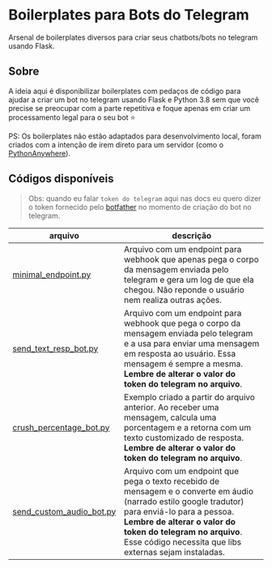 # Boilerplates para Bots do Telegram
Arsenal de boilerplates diversos para criar seus chatbots/bots no telegram usando Flask.

## Sobre
A ideia aqui é disponibilizar boilerplates com pedaços de código para ajudar a criar um bot
no telegram usando Flask e Python 3.8 sem que você precise se preocupar com a parte repetitiva
e foque apenas em criar um processamento legal para o seu bot :star:

PS: Os boilerplates não estão adaptados para desenvolvimento local, foram criados com a intenção
de irem direto para um servidor (como o [PythonAnywhere](https://www.pythonanywhere.com/)).


## Códigos disponíveis
> Obs: quando eu falar `token do telegram` aqui nas docs eu quero dizer o token fornecido
> pelo [botfather](https://t.me/botfather) no momento de criação do bot no telegram.

|arquivo | descrição|
| - | - |
| [minimal\_endpoint.py](minimal_endpoint.py) | Arquivo com um endpoint para webhook que apenas pega o corpo da mensagem enviada pelo telegram e gera um log de que ela chegou. Não reponde o usuário nem realiza outras ações.|
| [send\_text\_resp\_bot.py](send_text_resp_bot.py) | Arquivo com um endpoint para webhook que pega o corpo da mensagem enviada pelo telegram e a usa para enviar uma mensagem em resposta ao usuário. Essa mensagem é sempre a mesma. **Lembre de alterar o valor do token do telegram no arquivo**. |
| [crush\_percentage\_bot.py](crush_percentage_bot.py) | Exemplo criado a partir do arquivo anterior. Ao receber uma mensagem, calcula uma porcentagem e a retorna com um texto customizado de resposta. **Lembre de alterar o valor do token do telegram no arquivo**. |
| [send\_custom\_audio\_bot.py](send_custom_audio_bot.py) | Arquivo com um endpoint que pega o texto recebido de mensagem e o converte em áudio (narrado estilo google tradutor) para enviá-lo para a pessoa. **Lembre de alterar o valor do token do telegram no arquivo**. Esse código necessita que libs externas sejam instaladas. |

